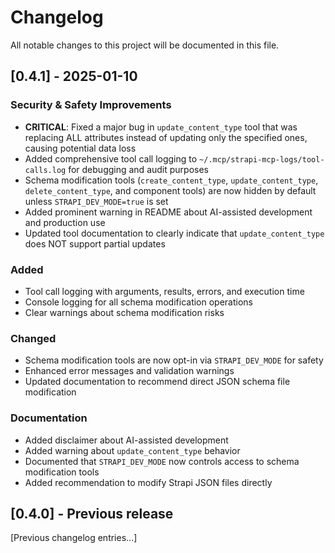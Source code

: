 # Changelog

All notable changes to this project will be documented in this file.

## [0.4.1] - 2025-01-10

### Security & Safety Improvements

- **CRITICAL**: Fixed a major bug in `update_content_type` tool that was replacing ALL attributes instead of updating only the specified ones, causing potential data loss
- Added comprehensive tool call logging to `~/.mcp/strapi-mcp-logs/tool-calls.log` for debugging and audit purposes
- Schema modification tools (`create_content_type`, `update_content_type`, `delete_content_type`, and component tools) are now hidden by default unless `STRAPI_DEV_MODE=true` is set
- Added prominent warning in README about AI-assisted development and production use
- Updated tool documentation to clearly indicate that `update_content_type` does NOT support partial updates

### Added

- Tool call logging with arguments, results, errors, and execution time
- Console logging for all schema modification operations
- Clear warnings about schema modification risks

### Changed

- Schema modification tools are now opt-in via `STRAPI_DEV_MODE` for safety
- Enhanced error messages and validation warnings
- Updated documentation to recommend direct JSON schema file modification

### Documentation

- Added disclaimer about AI-assisted development
- Added warning about `update_content_type` behavior
- Documented that `STRAPI_DEV_MODE` now controls access to schema modification tools
- Added recommendation to modify Strapi JSON files directly

## [0.4.0] - Previous release

[Previous changelog entries...]